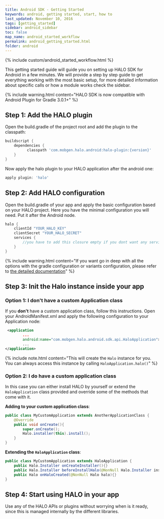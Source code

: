 ```yaml
---
title: Android SDK - Getting Started
keywords: android, getting started, start, how to
last_updated: November 10, 2016
tags: [getting_started]
sidebar: android_sidebar
toc: false
map_name: android_started_workflow
permalink: android_getting_started.html
folder: android
---
```


{% include custom/android_started_workflow.html %}

This getting started guide will guide you on setting up HALO SDK for Android in a few minutes. We will provide a step by step guide to get everything working with the most basic setup, for more detailed information about specific calls or how a module works check the sidebar.

{% include warning.html content="HALO SDK is now compatible with Android Plugin for Gradle 3.0.1+" %}

## Step 1: Add the HALO plugin 
Open the build.gradle of the project root and add the plugin to the classpath:

```groovy
buildscript {
    dependencies {
          classpath 'com.mobgen.halo.android:halo-plugin:{version}'
    }
}
```

Now apply the halo plugin to your HALO application after the android one:

```groovy
apply plugin: 'halo'
```

## Step 2: Add HALO configuration
Open the build.gradle of your app and apply the basic configuration based on your HALO project. Here you have the minimal configuration you will need. Put it after the Android node.

```groovy
halo {
    clientId "YOUR_HALO_KEY"
    clientSecret "YOUR_HALO_SECRET"
    services {
        //you have to add this closure empty if you dont want any service
    }
}
```
{% include warning.html content="If you want go in deep with all the options with the gradle configuration or variants configuration, please refer to [the detailed documentation](android_core_gradle_plugin_options.html)" %}



## Step 3: Init the Halo instance inside your app

### Option 1: I don't have a custom Application class

If you **don't** have a custom application class, follow this instructions.
Open your AndroidManifest.xml and apply the following configuration to your Application node:

```xml
 <application
        ...
        android:name="com.mobgen.halo.android.sdk.api.HaloApplication">
        ...
</application>
```
{% include note.html content="This will create the ```Halo``` instance for you. You can always access this instance by calling ```HaloApplication.halo()```" %}


### Option 2: I do have a custom application class

In this case you can either install HALO by yourself or extend the ```HaloApplication``` class provided and override some of the methods that come with it.

**Adding to your custom application class**:

```java
public class MyCustomApplication extends AnotherApplicationClass {
    @Override
    public void onCreate(){
        super.onCreate();
        Halo.installer(this).install();
    }
}
```

**Extending the ```HaloApplication``` class**:

```java
public class MyCustomApplication extends HaloApplication {
    public Halo.Installer onCreateInstaller(){}
    public Halo.Installer beforeInstallHalo(@NonNull Halo.Installer installer){}
    public Halo onHaloCreated(@NonNull Halo halo){}
}
```

## Step 4: Start using HALO in your app
Use any of the HALO APIs or plugins without worrying when is it ready, since this is managed internally by the different libraries.
